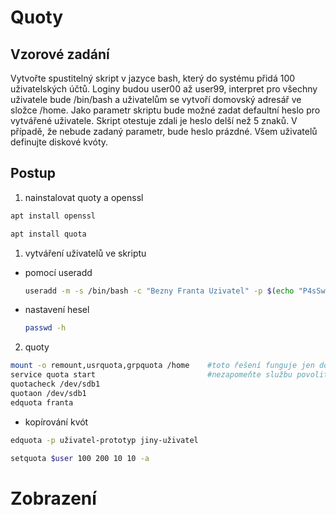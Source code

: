 # Quoty

## Vzorové zadání

Vytvořte spustitelný skript v jazyce bash, který do systému přidá 100 uživatelských účtů. Loginy budou user00 až user99, interpret pro všechny uživatele bude /bin/bash a uživatelům se vytvoří domovský adresář ve složce /home. Jako parametr skriptu bude možné zadat defaultní heslo pro vytvářené uživatele. Skript otestuje zdali je heslo delší než 5 znaků. V případě, že nebude zadaný parametr, bude heslo prázdné. Všem uživatelů definujte diskové kvóty.

## Postup

1. nainstalovat quoty a openssl

```sh
apt install openssl
```

```sh
apt install quota
```

1. vytváření uživatelů ve skriptu

- pomocí useradd

  ```sh
  useradd -m -s /bin/bash -c "Bezny Franta Uzivatel" -p $(echo "P4sSw0rD" | openssl passwd -1 -stdin) franta
  ```

- nastavení hesel
  ```sh
  passwd -h
  ```

2. quoty

```sh
mount -o remount,usrquota,grpquota /home    #toto řešení funguje jen do restartu, korektně je nutné editovat /etc/fstab
service quota start                         #nezapomeňte službu povolit, ať se zavádí po startu
quotacheck /dev/sdb1
quotaon /dev/sdb1
edquota franta
```

- kopírování kvót

```sh
edquota -p uživatel-prototyp jiny-uživatel
```

```sh
setquota $user 100 200 10 10 -a
```

# Zobrazení
